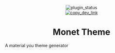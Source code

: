 <!--
  * This file was autogenerated
  * If you want to change anything, do so in the readmes.mjs script
  * https://github.com/nexpid/BunnyPlugins/edit/dev/scripts/readmes.mjs
-->

<div align="center">
  <img alt="plugin_status" src="https://img.shields.io/badge/plugin_status-finished-a6da95?style=for-the-badge&labelColor=24273a" />
  <br/>
  <a href="https://dev.bunny.nexpid.xyz/monet-theme">
    <img alt="copy_dev_link" src="https://img.shields.io/badge/copy_dev_link-24273a?style=for-the-badge" />
  </a>
</div>

<h1 align="center">
  Monet Theme
</h1>

A material you theme generator
